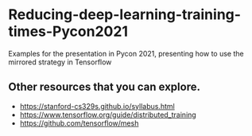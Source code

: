 # Reducing-deep-learning-training-times-Pycon2021
Examples for the presentation in Pycon 2021, presenting how to use the mirrored strategy in Tensorflow

## Other resources that you can explore.

- https://stanford-cs329s.github.io/syllabus.html
- https://www.tensorflow.org/guide/distributed_training
- https://github.com/tensorflow/mesh
